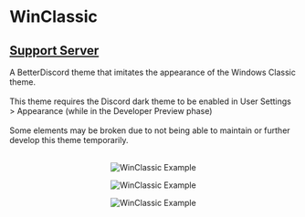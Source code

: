 [dmackserv]: https://discord.gg/pB2SmhC
# WinClassic
## [Support Server][dmackserv]<br>
A BetterDiscord theme that imitates the appearance of the Windows Classic theme.<br>
<br>
This theme requires the Discord dark theme to be enabled in User Settings > Appearance (while in the Developer Preview phase)<br>
<br>
Some elements may be broken due to not being able to maintain or further develop this theme temporarily.<br>
<br>
<p align="center"><img src="./01.png" alt="WinClassic Example"></p>
<p align="center"><img src="./02.png" alt="WinClassic Example"></p>
<p align="center"><img src="./03.png" alt="WinClassic Example"></p>
